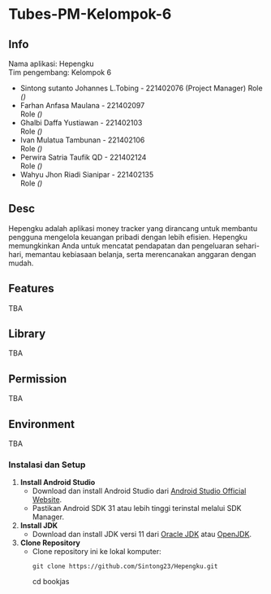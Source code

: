 # Tubes-PM-Kelompok-6

## Info

Nama aplikasi: Hepengku  
Tim pengembang: Kelompok 6

- Sintong sutanto Johannes L.Tobing - 221402076  (Project Manager) 
  Role *()*
- Farhan Anfasa Maulana - 221402097  
  Role *()*
- Ghalbi Daffa Yustiawan - 221402103  
  Role *()*
- Ivan Mulatua Tambunan  - 221402106  
  Role *()*
- Perwira Satria Taufik QD - 221402124  
  Role *()*
- Wahyu Jhon Riadi Sianipar - 221402135  
  Role *()*

## Desc

Hepengku adalah aplikasi money tracker yang dirancang untuk membantu pengguna mengelola keuangan pribadi dengan lebih efisien. Hepengku memungkinkan Anda untuk mencatat pendapatan dan pengeluaran sehari-hari, memantau kebiasaan belanja, serta merencanakan anggaran dengan mudah.

## Features

TBA

## Library

TBA

## Permission

TBA

## Environment

TBA

### Instalasi dan Setup

1. **Install Android Studio**
    - Download dan install Android Studio dari [Android Studio Official Website](https://developer.android.com/studio).
    - Pastikan Android SDK 31 atau lebih tinggi terinstal melalui SDK Manager.
2. **Install JDK**
    - Download dan install JDK versi 11 dari [Oracle JDK](https://www.oracle.com/java/technologies/javase-jdk11-downloads.html) atau [OpenJDK](https://openjdk.java.net/install/).
3. **Clone Repository**
    - Clone repository ini ke lokal komputer:
      ```
      git clone https://github.com/Sintong23/Hepengku.git
      ```
      cd bookjas
      ```